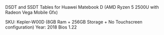 DSDT and SSDT Tables for Huawei Matebook D (AMD Ryzen 5 2500U with Radeon Vega Mobile Gfx)

SKU: Kepler-W00D (8GB Ram + 256GB Storage + No Touchscreen configuration)
Year: 2018
Bios 1.22
